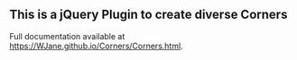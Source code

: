 This is a jQuery Plugin to create diverse Corners
----------------------------------------------------------------------------------
Full documentation available at https://WJane.github.io/Corners/Corners.html.

